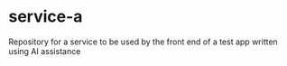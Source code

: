 # service-a
Repository for a service to be used by the front end of a test app written using AI assistance
